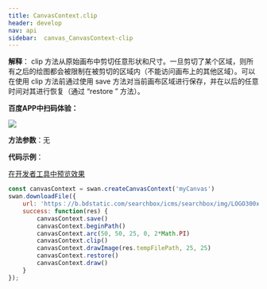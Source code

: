 ```yaml
---
title: CanvasContext.clip
header: develop
nav: api
sidebar:  canvas_CanvasContext-clip
---
```




 


**解释**： clip  方法从原始画布中剪切任意形状和尺寸。一旦剪切了某个区域，则所有之后的绘图都会被限制在被剪切的区域内（不能访问画布上的其他区域）。可以在使用 clip 方法前通过使用 save 方法对当前画布区域进行保存，并在以后的任意时间对其进行恢复（通过 “restore ” 方法）。

**百度APP中扫码体验：**

<img src="https://b.bdstatic.com/miniapp/assets/images/doc_demo/pages_createCanvasContext.png"  class="demo-qrcode-image" />

**方法参数**：无

**代码示例**：

<a href="swanide://fragment/d681f57d7da4801bfb3f2cc5e9e398281574506919889" title="在开发者工具中预览效果" target="_self">在开发者工具中预览效果</a>

```js
const canvasContext = swan.createCanvasContext('myCanvas')
swan.downloadFile({
    url: 'https：//b.bdstatic.com/searchbox/icms/searchbox/img/LOGO300x300.jpg',
    success: function(res) {
        canvasContext.save()
        canvasContext.beginPath()
        canvasContext.arc(50, 50, 25, 0, 2*Math.PI)
        canvasContext.clip()
        canvasContext.drawImage(res.tempFilePath, 25, 25)
        canvasContext.restore()
        canvasContext.draw()
    }
});
```

